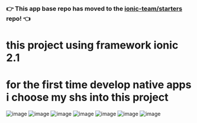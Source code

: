 ### :point_right: This app base repo has moved to the [ionic-team/starters](https://github.com/ionic-team/starters/tree/master/ionic1/base) repo! :point_left:
this project using framework ionic 2.1
====================================================================
for the first time develop native apps i choose my shs into this project
=======================================================================

![image](https://user-images.githubusercontent.com/80713883/146979122-ab602daa-01e8-4c9e-a64d-2f45dd90d269.png)
![image](https://user-images.githubusercontent.com/80713883/146979453-6c4381e5-87bf-43e8-a4a4-009aeaa9b924.png)
![image](https://user-images.githubusercontent.com/80713883/146979471-b79b6da8-3706-4fd3-b089-fe01ab8e5304.png)
![image](https://user-images.githubusercontent.com/80713883/146979492-b6fdd245-b222-43ca-838e-799584f279cb.png)
![image](https://user-images.githubusercontent.com/80713883/146979543-77cc424b-25cd-45f2-8154-57fee4a538c4.png)
![image](https://user-images.githubusercontent.com/80713883/146979527-bcb38bcd-f2aa-476d-b55a-41ff6327baec.png)
![image](https://user-images.githubusercontent.com/80713883/146979571-5ef0b22c-0b28-4617-9e4e-c11fe035a910.png)
